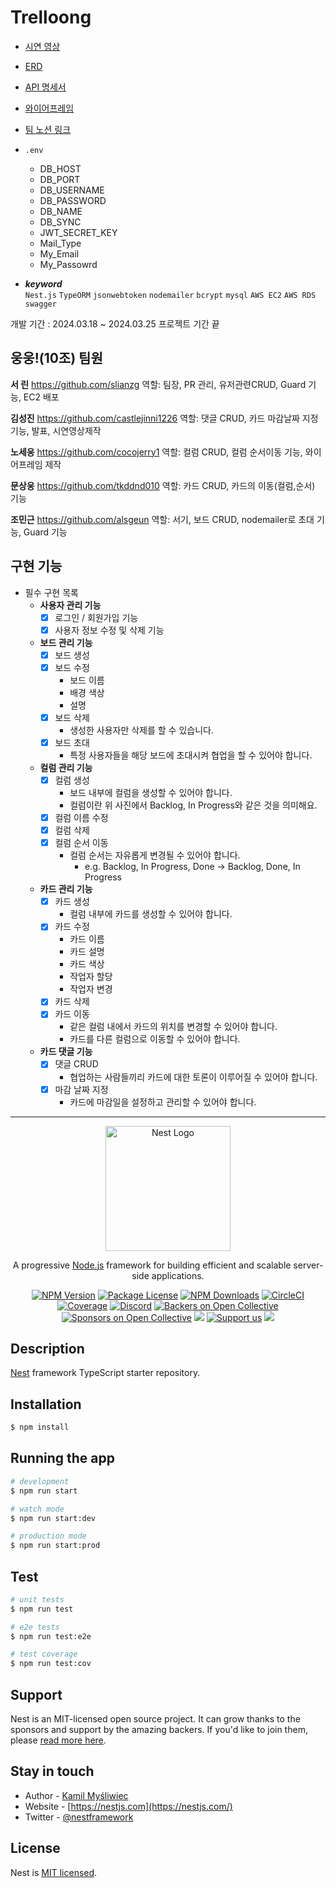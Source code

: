 # Trelloong  
- <a href="여기에 url">시연 영상</a> 
- <a href="https://drawsql.app/teams/team-2920/diagrams/trelloong">ERD</a>
- <a href="https://www.notion.so/teamsparta/b62780932c6d43daa8967fdc561ec2b7?v=398f642500b04107a67f84cb94d489d8">API 명세서</a>
- <a href="https://www.notion.so/teamsparta/d3a492dafc0745f7b2ebbe2b0c4be74b?pvs=4#0d5bd3f407764d8cb3a45823a0d795fd">와이어프레임</a>
- <a href="https://www.notion.so/teamsparta/d3a492dafc0745f7b2ebbe2b0c4be74b">팀 노션 링크</a>
- `.env`
  - DB_HOST
  - DB_PORT
  - DB_USERNAME
  - DB_PASSWORD
  - DB_NAME
  - DB_SYNC
  - JWT_SECRET_KEY
  - Mail_Type
  - My_Email
  - My_Passowrd
   
- ***keyword***  
  `Nest.js` `TypeORM` `jsonwebtoken` `nodemailer` `bcrypt` `mysql` `AWS EC2` `AWS RDS` `swagger`

개발 기간 : 2024.03.18 ~ 2024.03.25 프로젝트 기간 끝

## 웅웅!(10조) 팀원

**서 린** https://github.com/slianzg 
역할: 팀장, PR 관리, 유저관련CRUD, Guard 기능, EC2 배포

**김성진** https://github.com/castlejinni1226
역할: 댓글 CRUD, 카드 마감날짜 지정 기능, 발표, 시연영상제작

**노세웅** https://github.com/cocojerry1
역할: 컬럼 CRUD, 컬럼 순서이동 기능, 와이어프레임 제작

**문상웅** https://github.com/tkddnd010
역할: 카드 CRUD, 카드의 이동(컬럼,순서) 기능

**조민근** https://github.com/alsgeun
역할: 서기, 보드 CRUD, nodemailer로 초대 기능, Guard 기능

## 구현 기능
- 필수 구현 목록
    - **사용자 관리 기능**
        - [x]  로그인 / 회원가입 기능
        - [x]  사용자 정보 수정 및 삭제 기능
    - **보드 관리 기능**
        - [x]  보드 생성
        - [x]  보드 수정
            - 보드 이름
            - 배경 색상
            - 설명
        - [x]  보드 삭제
            - 생성한 사용자만 삭제를 할 수 있습니다.
        - [x]  보드 초대
            - 특정 사용자들을 해당 보드에 초대시켜 협업을 할 수 있어야 합니다.
    - **컬럼 관리 기능**
        - [x]  컬럼 생성
            - 보드 내부에 컬럼을 생성할 수 있어야 합니다.
            - 컬럼이란 위 사진에서 Backlog, In Progress와 같은 것을 의미해요.
        - [x]  컬럼 이름 수정
        - [x]  컬럼 삭제
        - [x]  컬럼 순서 이동
            - 컬럼 순서는 자유롭게 변경될 수 있어야 합니다.
                - e.g. Backlog, In Progress, Done → Backlog, Done, In Progress
    - **카드 관리 기능**
        - [x]  카드 생성
            - 컬럼 내부에 카드를 생성할 수 있어야 합니다.
        - [x]  카드 수정
            - 카드 이름
            - 카드 설명
            - 카드 색상
            - 작업자 할당
            - 작업자 변경
        - [x]  카드 삭제
        - [x]  카드 이동
            - 같은 컬럼 내에서 카드의 위치를 변경할 수 있어야 합니다.
            - 카드를 다른 컬럼으로 이동할 수 있어야 합니다.
    - **카드 댓글 기능**
        - [x]  댓글 CRUD
            - 협업하는 사람들끼리 카드에 대한 토론이 이루어질 수 있어야 합니다.
        - [x]  마감 날짜 지정
            - 카드에 마감일을 설정하고 관리할 수 있어야 합니다.
---
<p align="center">
  <a href="http://nestjs.com/" target="blank"><img src="https://nestjs.com/img/logo-small.svg" width="200" alt="Nest Logo" /></a>
</p>

[circleci-image]: https://img.shields.io/circleci/build/github/nestjs/nest/master?token=abc123def456
[circleci-url]: https://circleci.com/gh/nestjs/nest

  <p align="center">A progressive <a href="http://nodejs.org" target="_blank">Node.js</a> framework for building efficient and scalable server-side applications.</p>
    <p align="center">
<a href="https://www.npmjs.com/~nestjscore" target="_blank"><img src="https://img.shields.io/npm/v/@nestjs/core.svg" alt="NPM Version" /></a>
<a href="https://www.npmjs.com/~nestjscore" target="_blank"><img src="https://img.shields.io/npm/l/@nestjs/core.svg" alt="Package License" /></a>
<a href="https://www.npmjs.com/~nestjscore" target="_blank"><img src="https://img.shields.io/npm/dm/@nestjs/common.svg" alt="NPM Downloads" /></a>
<a href="https://circleci.com/gh/nestjs/nest" target="_blank"><img src="https://img.shields.io/circleci/build/github/nestjs/nest/master" alt="CircleCI" /></a>
<a href="https://coveralls.io/github/nestjs/nest?branch=master" target="_blank"><img src="https://coveralls.io/repos/github/nestjs/nest/badge.svg?branch=master#9" alt="Coverage" /></a>
<a href="https://discord.gg/G7Qnnhy" target="_blank"><img src="https://img.shields.io/badge/discord-online-brightgreen.svg" alt="Discord"/></a>
<a href="https://opencollective.com/nest#backer" target="_blank"><img src="https://opencollective.com/nest/backers/badge.svg" alt="Backers on Open Collective" /></a>
<a href="https://opencollective.com/nest#sponsor" target="_blank"><img src="https://opencollective.com/nest/sponsors/badge.svg" alt="Sponsors on Open Collective" /></a>
  <a href="https://paypal.me/kamilmysliwiec" target="_blank"><img src="https://img.shields.io/badge/Donate-PayPal-ff3f59.svg"/></a>
    <a href="https://opencollective.com/nest#sponsor"  target="_blank"><img src="https://img.shields.io/badge/Support%20us-Open%20Collective-41B883.svg" alt="Support us"></a>
  <a href="https://twitter.com/nestframework" target="_blank"><img src="https://img.shields.io/twitter/follow/nestframework.svg?style=social&label=Follow"></a>
</p>
  <!--[![Backers on Open Collective](https://opencollective.com/nest/backers/badge.svg)](https://opencollective.com/nest#backer)
  [![Sponsors on Open Collective](https://opencollective.com/nest/sponsors/badge.svg)](https://opencollective.com/nest#sponsor)-->

## Description

[Nest](https://github.com/nestjs/nest) framework TypeScript starter repository.

## Installation

```bash
$ npm install
```

## Running the app

```bash
# development
$ npm run start

# watch mode
$ npm run start:dev

# production mode
$ npm run start:prod
```

## Test

```bash
# unit tests
$ npm run test

# e2e tests
$ npm run test:e2e

# test coverage
$ npm run test:cov
```

## Support

Nest is an MIT-licensed open source project. It can grow thanks to the sponsors and support by the amazing backers. If you'd like to join them, please [read more here](https://docs.nestjs.com/support).

## Stay in touch

- Author - [Kamil Myśliwiec](https://kamilmysliwiec.com)
- Website - [https://nestjs.com](https://nestjs.com/)
- Twitter - [@nestframework](https://twitter.com/nestframework)

## License

Nest is [MIT licensed](LICENSE).
